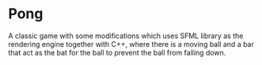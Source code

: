 # Pong
A classic game with some modifications which uses SFML library as the rendering engine together with C++, where there is a moving ball and a bar that act as the bat for the ball to prevent the ball from falling down.
